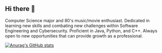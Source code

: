 ## Hi there 👋

Computer Science major and 80's music/movie enthusiast. Dedicated in learning new skills and combating new challenges within Software Engineering and Cybersecurity. Proficient in Java, Python, and C++. Always open to new opportunities that can provide growth as a professional.

[![Anurag's GitHub stats](https://github-readme-stats.vercel.app/api?username=cchin45)](https://github.com/anuraghazra/github-readme-stats)

